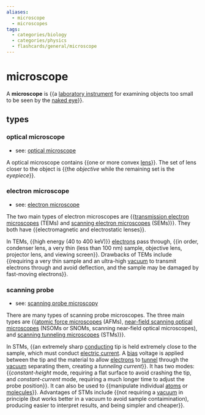 ```yaml
---
aliases:
  - microscope
  - microscopes
tags:
  - categories/biology
  - categories/physics
  - flashcards/general/microscope
---
```


# microscope

A __microscope__ is {{a [laboratory instrument](laboratory%20equipment.md) for examining objects too small to be seen by the [naked eye](naked%20eye.md)}}. <!--SR:!2023-09-11,97,310-->

## types

### optical microscope

- see: [optical microscope](optical%20microscope.md)

A optical microscope contains {{one or more convex [lens](lens.md)}}. The set of lens closer to the object is {{the _objective_ while the remaining set is the _eyepiece_}}. <!--SR:!2023-07-29,60,290!2023-10-03,114,310-->

### electron microscope

- see: [electron microscope](electron%20microscope.md)

The two main types of electron microscopes are {{[transmission electron microscopes](transmission%20electron%20microscope.md) (TEMs) and [scanning electron microscopes](scanning%20electron%20microscope.md) (SEMs)}}. They both have {{electromagnetic and electrostatic lenses}}. <!--SR:!2023-09-10,96,310!2023-08-29,63,290-->

In TEMs, {{high energy (40 to 400 keV)}} [electrons](electron.md) pass through, {{in order, condenser lens, a very thin (less than 100 nm) sample, objective lens, projector lens, and viewing screen}}. Drawbacks of TEMs include {{requiring a very thin sample and an ultra-high [vacuum](vacuum.md) to transmit electrons through and avoid deflection, and the sample may be damaged by fast-moving electrons}}. <!--SR:!2023-09-05,72,290!2023-09-26,63,210!2023-10-22,96,230-->

### scanning probe

- see: [scanning probe microscopy](scanning%20probe%20microscopy.md)

There are many types of scanning probe microscopes. The three main types are {{[atomic force microscopes](atomic%20force%20microscope.md) (AFMs), [near-field scanning optical microscopes](near-field%20scanning%20optical%20microscope.md) (NSOMs or SNOMs, scanning near-field optical microscopes), and [scanning tunneling microscopes](scanning%20tunneling%20microscope.md) (STMs)}}. <!--SR:!2023-08-13,62,250-->

In STMs, {{an extremely sharp [conducting](electrical%20conductor.md) tip is held extremely close to the sample, which must conduct [electric current](electric%20current.md). A [bias](biasing.md) voltage is applied between the tip and the material to allow [electrons](electron.md) to [tunnel](quantum%20tunneling.md) through the [vacuum](vacuum.md) separating them, creating a _tunneling current_}}. It has two modes: {{_constant-height_ mode, requiring a flat surface to avoid crashing the tip, and _constant-current_ mode, requiring a much longer time to adjust the probe position}}. It can also be used to {{manipulate individual [atoms](atom.md) or [molecules](molecule.md)}}. Advantages of STMs include {{not requiring a [vacuum](vacuum.md) in principle (but works better in a vacuum to avoid sample contaimination), producing easier to interpret results, and being simpler and cheaper}}. <!--SR:!2023-10-18,92,230!2023-09-16,83,250!2023-09-09,95,310!2023-08-04,59,250-->
